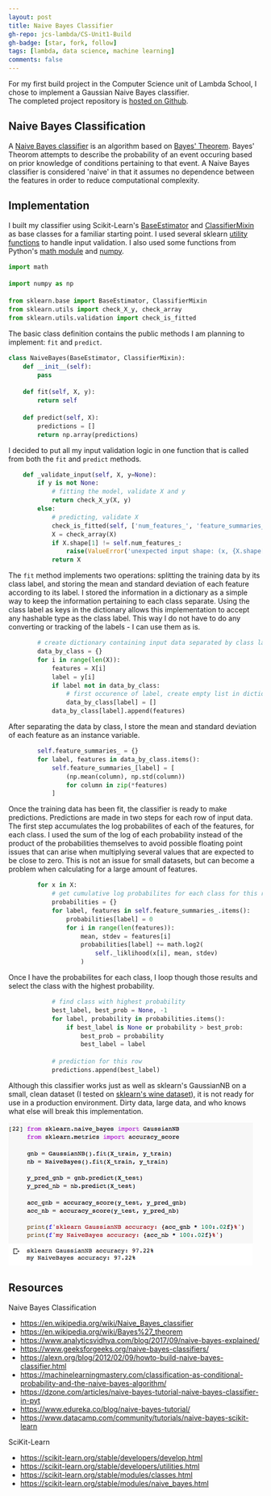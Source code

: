 ```yaml
---
layout: post
title: Naive Bayes Classifier
gh-repo: jcs-lambda/CS-Unit1-Build
gh-badge: [star, fork, follow]
tags: [lambda, data science, machine learning]
comments: false
---
```


For my first build project in the Computer Science unit of Lambda School, I chose to implement a Gaussian Naive Bayes classifier.  
The completed project repository is [hosted on Github](https://github.com/jcs-lambda/CS-Unit1-Build).

## Naive Bayes Classification

A [Naive Bayes classifier](https://en.wikipedia.org/wiki/Naive_Bayes_classifier) is an algorithm based on [Bayes' Theorem](https://en.wikipedia.org/wiki/Bayes%27_theorem).
Bayes' Theorom attempts to describe the probability of an event occuring based on prior knowledge of conditions pertaining to that event.
A Naive Bayes classifier is considered 'naive' in that it assumes no dependence between the features in order to reduce computational complexity.

## Implementation

I built my classifier using Scikit-Learn's [BaseEstimator](https://scikit-learn.org/stable/modules/generated/sklearn.base.BaseEstimator.html#sklearn.base.BaseEstimator)
and [ClassifierMixin](https://scikit-learn.org/stable/modules/generated/sklearn.base.ClassifierMixin.html#sklearn.base.ClassifierMixin) as base classes
for a familiar starting point.
I used several sklearn [utility functions](https://scikit-learn.org/stable/modules/classes.html#module-sklearn.utils) to handle input validation.
I also used some functions from Python's [math module](https://docs.python.org/3/library/math.html) and [numpy](https://pypi.org/project/numpy).

```python
import math

import numpy as np

from sklearn.base import BaseEstimator, ClassifierMixin
from sklearn.utils import check_X_y, check_array
from sklearn.utils.validation import check_is_fitted
```

The basic class definition contains the public methods I am planning to implement: `fit` and `predict`.

```python
class NaiveBayes(BaseEstimator, ClassifierMixin):
    def __init__(self):
        pass

    def fit(self, X, y):
        return self
        
    def predict(self, X):
        predictions = []
        return np.array(predictions)
```

I decided to put all my input validation logic in one function that is called from both the `fit` and `predict` methods.

```python
    def _validate_input(self, X, y=None):
        if y is not None:
            # fitting the model, validate X and y
            return check_X_y(X, y)
        else:
            # predicting, validate X
            check_is_fitted(self, ['num_features_', 'feature_summaries_'])
            X = check_array(X)
            if X.shape[1] != self.num_features_:
                raise(ValueError('unexpected input shape: (x, {X.shape[1]}); must be (x, {self.num_features_})'))
            return X
```

The `fit` method implements two operations: splitting the training data by its class label,
and storing the mean and standard deviation of each feature according to its label.
I stored the information in a dictionary as a simple way to keep the information pertaining to
each class separate. Using the class label as keys in the dictionary allows this implementation
to accept any hashable type as the class label. This way I do not have to do any converting or
tracking of the labels - I can use them as is.

```python
        # create dictionary containing input data separated by class label
        data_by_class = {}
        for i in range(len(X)):
            features = X[i]
            label = y[i]
            if label not in data_by_class:
                # first occurence of label, create empty list in dictionary
                data_by_class[label] = []
            data_by_class[label].append(features)
```

After separating the data by class, I store the mean and standard deviation of each feature as an instance variable.

```python
        self.feature_summaries_ = {}
        for label, features in data_by_class.items():
            self.feature_summaries_[label] = [
                (np.mean(column), np.std(column))
                for column in zip(*features)
            ]
```

Once the training data has been fit, the classifier is ready to make predictions.
Predictions are made in two steps for each row of input data. The first step accumulates the log
probabilites of each of the features, for each class. I used the sum of the log of each probability instead
of the product of the probabilities themselves to avoid possible floating point issues that can arise
when multiplying several values that are expected to be close to zero. This is not an issue for small
datasets, but can become a problem when calculating for a large amount of features.

```python
        for x in X:
            # get cumulative log probabilites for each class for this row
            probabilities = {}
            for label, features in self.feature_summaries_.items():
                probabilities[label] = 0
                for i in range(len(features)):
                    mean, stdev = features[i]
                    probabilities[label] += math.log2(
                        self._liklihood(x[i], mean, stdev)
                    )
```

Once I have the probabilites for each class, I loop though those results and select the class
with the highest probability.

```python
            # find class with highest probability
            best_label, best_prob = None, -1
            for label, probability in probabilities.items():
                if best_label is None or probability > best_prob:
                    best_prob = probability
                    best_label = label

            # prediction for this row
            predictions.append(best_label)
```

Although this classifier works just as well as sklearn's GaussianNB on a small, clean dataset
(I tested on [sklearn's wine dataset](https://scikit-learn.org/stable/modules/generated/sklearn.datasets.load_wine.html#sklearn.datasets.load_wine)),
it is not ready for use in a production environment. Dirty data, large data, and who knows what else will break this implementation.

![Results vs sklearn's GaussianNB](https://github.com/jcs-lambda/jcs-lambda.github.io/raw/master/img/gnb_vs_nb.png)

## Resources

Naive Bayes Classification
- https://en.wikipedia.org/wiki/Naive_Bayes_classifier
- https://en.wikipedia.org/wiki/Bayes%27_theorem
- https://www.analyticsvidhya.com/blog/2017/09/naive-bayes-explained/
- https://www.geeksforgeeks.org/naive-bayes-classifiers/
- https://alexn.org/blog/2012/02/09/howto-build-naive-bayes-classifier.html
- https://machinelearningmastery.com/classification-as-conditional-probability-and-the-naive-bayes-algorithm/
- https://dzone.com/articles/naive-bayes-tutorial-naive-bayes-classifier-in-pyt
- https://www.edureka.co/blog/naive-bayes-tutorial/
- https://www.datacamp.com/community/tutorials/naive-bayes-scikit-learn

SciKit-Learn
- https://scikit-learn.org/stable/developers/develop.html
- https://scikit-learn.org/stable/developers/utilities.html
- https://scikit-learn.org/stable/modules/classes.html
- https://scikit-learn.org/stable/modules/naive_bayes.html
